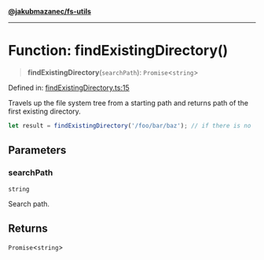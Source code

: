 [**@jakubmazanec/fs-utils**](../README.md)

---

# Function: findExistingDirectory()

> **findExistingDirectory**(`searchPath`): `Promise`\<`string`\>

Defined in:
[findExistingDirectory.ts:15](https://github.com/jakubmazanec/tools/blob/dcfb3b06be051bf99e23e7e35174b07af0f0fddd/packages/fs-utils/source/findExistingDirectory.ts#L15)

Travels up the file system tree from a starting path and returns path of the first existing
directory.

```TypeScript
let result = findExistingDirectory('/foo/bar/baz'); // if there is no `bar` directory, `result` is `'/foo'`
```

## Parameters

### searchPath

`string`

Search path.

## Returns

`Promise`\<`string`\>
